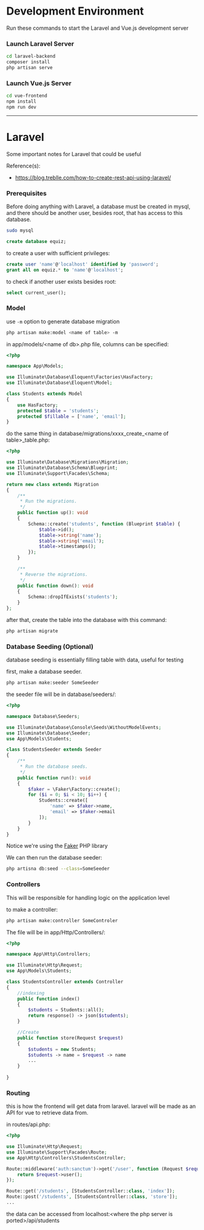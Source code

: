 # Development Environment
Run these commands to start the Laravel and Vue.js development server

### Launch Laravel Server

```bash
cd laravel-backend
composer install
php artisan serve
```

### Launch Vue.js Server

```bash
cd vue-frontend
npm install
npm run dev
```

---
# Laravel
Some important notes for Laravel that could be useful

Reference(s):
- https://blog.treblle.com/how-to-create-rest-api-using-laravel/

### Prerequisites
Before doing anything with Laravel, a database must be created in mysql, and there should be another user, besides root, that has access to this database.

```bash
sudo mysql
```

```sql
create database equiz;
```

to create a user with sufficient privileges:

```sql
create user 'name'@'localhost' identified by 'password';
grant all on equiz.* to 'name'@'localhost';
```

to check if another user exists besides root:

```sql
select current_user();
```

### Model
use `-m` option to generate database migration

```bash
php artisan make:model <name of table> -m 
```

in app/models/\<name of db>.php file, columns can be specified:

```php
<?php

namespace App\Models;

use Illuminate\Database\Eloquent\Factories\HasFactory;
use Illuminate\Database\Eloquent\Model;

class Students extends Model
{
    use HasFactory;
    protected $table = 'students';
    protected $fillable = ['name', 'email'];
}
```

do the same thing in database/migrations/xxxx_create\_\<name of table>_table.php:

```php
<?php

use Illuminate\Database\Migrations\Migration;
use Illuminate\Database\Schema\Blueprint;
use Illuminate\Support\Facades\Schema;

return new class extends Migration
{
    /**
     * Run the migrations.
     */
    public function up(): void
    {
        Schema::create('students', function (Blueprint $table) {
            $table->id();
            $table->string('name');
            $table->string('email');            
            $table->timestamps();
        });
    }

    /**
     * Reverse the migrations.
     */
    public function down(): void
    {
        Schema::dropIfExists('students');
    }
};
```

after that, create the table into the database with this command:

```bash
php artisan migrate
```

### Database Seeding (Optional)
database seeding is essentially filling table with data, useful for testing

first, make a database seeder.

```bash
php artisan make:seeder SomeSeeder
```

the seeder file will be in database/seeders/:

```php
<?php

namespace Database\Seeders;

use Illuminate\Database\Console\Seeds\WithoutModelEvents;
use Illuminate\Database\Seeder;
use App\Models\Students;

class StudentsSeeder extends Seeder
{
    /**
     * Run the database seeds.
     */
    public function run(): void
    {
        $faker = \Faker\Factory::create();
        for ($i = 0; $i < 10; $i++) {
            Students::create([
                'name' => $faker->name,
                'email' => $faker->email
            ]);
        }
    }
}
```

Notice we're using the [Faker](https://github.com/fzaninotto/Faker) PHP library  

We can then run the database seeder:

```bash
php artisna db:seed --class=SomeSeeder
```


### Controllers
This will be responsible for handling logic on the application level

to make a controller:
```bash
php artisan make:controller SomeControler
```

The file will be in app/Http/Controllers/:
```php
<?php

namespace App\Http\Controllers;

use Illuminate\Http\Request;
use App\Models\Students;

class StudentsController extends Controller
{
    //indexing
    public function index()
    {
        $students = Students::all();
        return response() -> json($students);
    }

	//Create
	public function store(Request $request) 
	{
		$students = new Students;
		$students -> name = $request -> name
		...
	}
    
}
```


### Routing
this is how the frontend will get data from laravel. laravel will be made as an API for vue to retrieve data from.

in routes/api.php:
```php
<?php

use Illuminate\Http\Request;
use Illuminate\Support\Facades\Route;
use App\Http\Controllers\StudentsController;

Route::middleware('auth:sanctum')->get('/user', function (Request $request) {
    return $request->user();
});

Route::get('/students', [StudentsController::class, 'index']);
Route::post('/students', [StudentsController::class, 'store']);
...
```

the data can be accessed from localhost:\<where the php server is ported>/api/students
